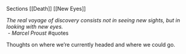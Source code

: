 
Sections
[[Death]]
[[New Eyes]]

_The real voyage of discovery consists not in seeing new sights, but in looking with new eyes.  
 - Marcel Proust_ #quotes 

Thoughts on where we’re currently headed and where we could go.